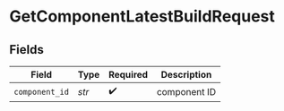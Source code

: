 # GetComponentLatestBuildRequest


## Fields

| Field              | Type               | Required           | Description        |
| ------------------ | ------------------ | ------------------ | ------------------ |
| `component_id`     | *str*              | :heavy_check_mark: | component ID       |